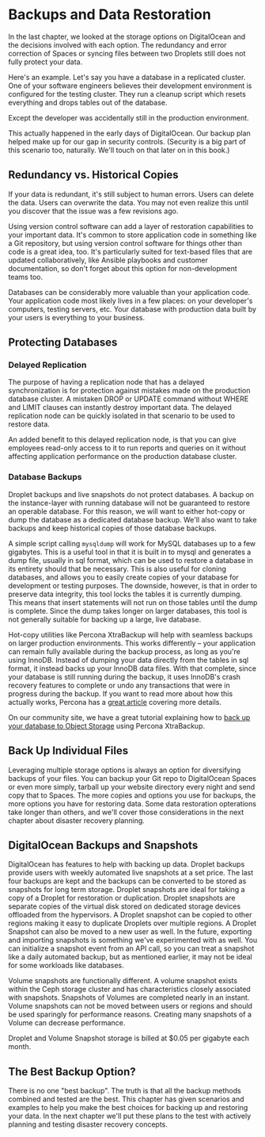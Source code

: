 # Backups and Data Restoration
In the last chapter, we looked at the storage options on DigitalOcean and the decisions involved with each option. The redundancy and error correction of Spaces or syncing files between two Droplets still does not fully protect your data.

Here's an example. Let's say you have a database in a replicated cluster. One of your software engineers believes their development environment is configured for the testing cluster. They run a cleanup script which resets everything and drops tables out of the database.

Except the developer was accidentally still in the production environment.

This actually happened in the early days of DigitalOcean. Our backup plan helped make up for our gap in security controls. (Security is a big part of this scenario too, naturally. We'll touch on that later on in this book.)

## Redundancy vs. Historical Copies
If your data is redundant, it's still subject to human errors. Users can delete the data. Users can overwrite the data. You may not even realize this until you discover that the issue was a few revisions ago.

Using version control software can add a layer of restoration capabilities to your important data. It's common to store application code in something like a Git repository, but using version control software for things other than code is a great idea, too. It's particularly suited for text-based files that are updated collaboratively, like Ansible playbooks and customer documentation, so don't forget about this option for non-development teams too.

Databases can be considerably more valuable than your application code. Your application code most likely lives in a few places: on your developer's computers, testing servers, etc. Your database with production data built by your users is everything to your business.

## Protecting Databases
### Delayed Replication

The purpose of having a replication node that has a delayed synchronization is for protection against mistakes made on the production database cluster. A mistaken DROP or UPDATE command without WHERE and LIMIT clauses can instantly destroy important data. The delayed replication node can be quickly isolated in that scenario to be used to restore data.

An added benefit to this delayed replication node, is that you can give employees read-only access to it to run reports and queries on it without affecting application performance on the production database cluster.

<!-- TODO: Add a delayed replication node to Galera Cluster -->

### Database Backups

Droplet backups and live snapshots do not protect databases. A backup on the instance-layer with running database will not be guaranteed to restore an operable database. For this reason, we will want to either hot-copy or dump the database as a dedicated database backup.  We'll also want to take backups and keep historical copies of those database backups.

A simple script calling `mysqldump` will work for MySQL databases up to a few gigabytes. This is a useful tool in that it is built in to mysql and generates a dump file, usually in sql format, which can be used to restore a database in its entirety should that be necessary. This is also useful for cloning databases, and allows you to easily create copies of your database for development or testing purposes. The downside, however, is that in order to preserve data integrity, this tool locks the tables it is currently dumping. This means that insert statements will not run on those tables until the dump is complete. Since the dump takes longer on larger databases, this tool is not generally suitable for backing up a large, live database.

Hot-copy utilities like Percona XtraBackup will help with seamless backups on larger production environments. This works differently – your application can remain fully available during the backup process, as long as you're using InnoDB. Instead of dumping your data directly from the tables in sql format, it instead backs up your InnoDB data files. With that complete, since your database is still running during the backup, it uses InnoDB's crash recovery features to complete or undo any transactions that were in progress during the backup. If you want to read more about how this actually works, Percona has a [great article](https://www.percona.com/doc/percona-xtrabackup/LATEST/how_xtrabackup_works.html) covering more details.  

On our community site, we have a great tutorial explaining how to [back up your database to Object Storage](https://www.digitalocean.com/community/tutorials/how-to-back-up-mysql-databases-to-object-storage-with-percona-on-ubuntu-16-04)  using Percona XtraBackup. 

<!-- TODO: bash script example for mysqldump -->

<!-- TODO: Add XtraBackup to repo -->

## Back Up Individual Files
Leveraging multiple storage options is always an option for diversifying backups of your files. You can backup your Git repo to DigitalOcean Spaces or even more simply, tarball up your website directory every night and send copy that to Spaces. The more copies and options you use for backups, the more options you have for restoring data. Some data restoration opterations take longer than others, and we'll cover those considerations in the next chapter about disaster recovery planning.

<!-- TODO: Add repo backup -> Spaces to repo -->


## DigitalOcean Backups and Snapshots
DigitalOcean has features to help with backing up data. Droplet backups provide users with weekly automated live snapshots at a set price. The last four backups are kept and the backups can be converted to be stored as snapshots for long term storage. Droplet snapshots are ideal for taking a copy of a Droplet for restoration or duplication. Droplet snapshots are separate copies of the virtual disk stored on dedicated storage devices offloaded from the hypervisors. A Droplet snapshot can be copied to other regions making it easy to duplicate Droplets over multiple regions. A Droplet Snapshot can also be moved to a new user as well. In the future, exporting and importing snapshots is something we've experimented with as well. You can initialize a snapshot event from an API call, so you can treat a snapshot like a daily automated backup, but as mentioned earlier, it may not be ideal for some workloads like databases.

Volume snapshots are functionally different. A volume snapshot exists within the Ceph storage cluster and has characteristics closely associated with snapshots. Snapshots of Volumes are completed nearly in an instant. Volume snapshots can not be moved between users or regions and should be used sparingly for performance reasons. Creating many snapshots of a Volume can decrease performance.

Droplet and Volume Snapshot storage is billed at $0.05 per gigabyte each month.

## The Best Backup Option?
There is no one "best backup". The truth is that all the backup methods combined and tested are the best. This chapter has given scenarios and examples to help you make the best choices for backing up and restoring your data. In the next chapter we'll put these plans to the test with actively planning and testing disaster recovery concepts.
